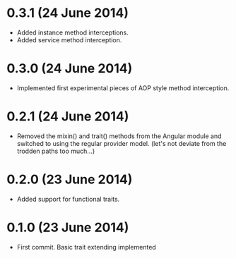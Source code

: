 # 0.3.1 (24 June 2014)
* Added instance method interceptions.
* Added service method interception.

# 0.3.0 (24 June 2014)
* Implemented first experimental pieces of AOP style method interception.

# 0.2.1 (24 June 2014)
* Removed the mixin() and trait() methods from the Angular module and switched to using the
  regular provider model. (let's not deviate from the trodden paths too much...)

# 0.2.0 (23 June 2014)
* Added support for functional traits.

# 0.1.0 (23 June 2014)
* First commit. Basic trait extending implemented
